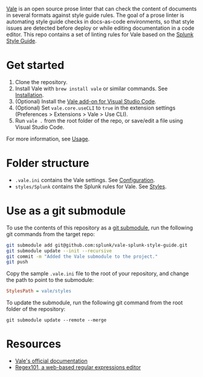 [Vale](https://github.com/errata-ai/vale) is an open source prose linter that can check the content of documents in several formats against style guide rules. The goal of a prose linter is automating style guide checks in docs-as-code environments, so that style issues are detected before deploy or while editing documentation in a code editor. This repo contains a set of linting rules for Vale based on the [Splunk Style Guide](https://docs.splunk.com/Documentation/StyleGuide/current/StyleGuide/Howtouse).

# Get started

1. Clone the repository.
2. Install Vale with `brew install vale` or similar commands. See [Installation](https://docs.errata.ai/vale/install).
3. (Optional) Install the [Vale add-on for Visual Studio Code](https://marketplace.visualstudio.com/items?itemName=errata-ai.vale-server).
4. (Optional) Set `vale.core.useCLI` to `true` in the extension settings (Preferences > Extensions > Vale > Use CLI).
5. Run `vale .` from the root folder of the repo, or save/edit a file using Visual Studio Code.

For more information, see [Usage](https://docs.errata.ai/vale/cli).

# Folder structure

- `.vale.ini` contains the Vale settings. See [Configuration](https://docs.errata.ai/vale/config).
- `styles/Splunk` contains the Splunk rules for Vale. See [Styles](https://docs.errata.ai/vale/styles).

# Use as a git submodule

To use the contents of this repository as a [git submodule](https://git-scm.com/book/en/v2/Git-Tools-Submodules), run the following git commands from the target repo:

```bash
git submodule add git@github.com:splunk/vale-splunk-style-guide.git
git submodule update --init --recursive
git commit -m "Added the Vale submodule to the project."
git push
```

Copy the sample `.vale.ini` file to the root of your repository, and change the path to point to the submodule:

```ini
StylesPath = vale/styles
```

To update the submodule, run the following git command from the root folder of the repository:

```
git submodule update --remote --merge
```

# Resources

- [Vale's official documentation](https://docs.errata.ai/vale/about)
- [Regex101, a web-based regular expressions editor](https://regex101.com/)
